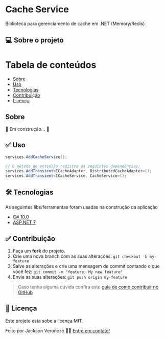 # Cache Service

Biblioteca para gerenciamento de cache em .NET (Memory/Redis)

## 💻 Sobre o projeto

Tabela de conteúdos
=================

* [Sobre](#sobre)
* [Uso](#uso)
* [Tecnologias](#tecnologias)
* [Contribuição](#contribuição)
* [Licença](#licença)

## Sobre

🚧 Em construção... 🚧

## ✅ Uso

```csharp
services.AddCacheService();

// O método de extensão registra as seguintes dependências:
services.AddTransient<ICacheAdapter, DistributedCacheAdapter>();
services.AddTransient<ICacheService, CacheService>();
```

## 🛠 Tecnologias

As seguintes libs/ferramentas foram usadas na construção da aplicação

- [C# 10.0](https://docs.microsoft.com/pt-br/dotnet/csharp/)
- [ASP.NET 7](https://dotnet.microsoft.com/)

## ✅ Contribuição

1. Faça um **fork** do projeto.
2. Crie uma nova branch com as suas alterações: `git checkout -b my-feature`
3. Salve as alterações e crie uma mensagem de commit contando o que você
   fez: `git commit -m "feature: My new feature"`
4. Envie as suas alterações: `git push origin my-feature`

> Caso tenha alguma dúvida confira
> este [guia de como contribuir no GitHub](https://github.com/firstcontributions/first-contributions)

## 📝 Licença

Este projeto esta sobe a licença MIT.

Feito por Jackson Veroneze 👋🏽 [Entre em contato!](https://www.linkedin.com/in/jacksonveroneze/)
